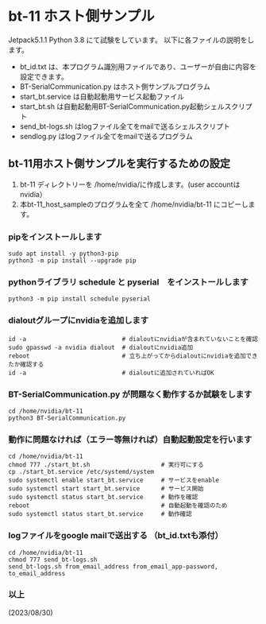 # bt-11 ホスト側サンプル
Jetpack5.1.1 Python 3.8 にて試験をしています。
以下に各ファイルの説明をします。
- bt_id.txt は、本プログラム識別用ファイルであり、ユーザーが自由に内容を設定できます。
- BT-SerialCommunication.py はホスト側サンプルプログラム
- start_bt.service は自動起動用サービス起動ファイル
- start_bt.sh は自動起動用BT-SerialCommunication.py起動シェルスクリプト
- send_bt-logs.sh はlogファイル全てをmailで送るシェルスクリプト
- sendlog.py はlogファイル全てをmailで送るプログラム

## bt-11用ホスト側サンプルを実行するための設定
1. bt-11 ディレクトリーを /home/nvidia/に作成します。(user accountはnvidia）
2. 本bt-11_host_sampleのプログラムを全て /home/nvidia/bt-11 にコピーします。

### pipをインストールします
```
sudo apt install -y python3-pip
python3 -m pip install --upgrade pip 
```
### pythonライブラリ schedule と pyserial　をインストールします
```
python3 -m pip install schedule pyserial
```

### dialoutグループにnvidiaを追加します
```
id -a                           # dialoutにnvidiaが含まれていないことを確認
sudo gpasswd -a nvidia dialout  # dialoutにnvidia追加
reboot                          # 立ち上がってからdialoutにnvidiaを追加できたか確認する 
id -a　　　                      # dialoutに追加されていればOK
```

### BT-SerialCommunication.py が問題なく動作するか試験をします
```
cd /home/nvidia/bt-11
python3 BT-SerialCommunication.py
```

### 動作に問題なければ（エラー等無ければ）自動起動設定を行います
```
cd /home/nvidia/bt-11
chmod 777 ./start_bt.sh                    # 実行可にする
cp ./start_bt.service /etc/systemd/system
sudo systemctl enable start_bt.service　　　# サービスをenable
sudo systemctl start start_bt.service      # サービス開始
sudo systemctl status start_bt.service     # 動作を確認
reboot                                     # 自動起動を確認のため
sudo systemctl status start_bt.service　　　# 動作確認
```

### logファイルをgoogle mailで送出する （bt_id.txtも添付）
```
cd /home/nvidia/bt-11
chmod 777 send_bt-logs.sh
send_bt-logs.sh from_email_address from_email_app-password, to_email_address
```

### 以上
(2023/08/30)